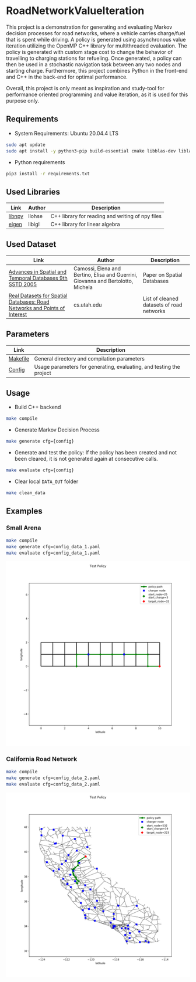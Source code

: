 # RoadNetworkValueIteration

This project is a demonstration for generating and evaluating Markov decision processes for road networks, where a vehicle carries charge/fuel that is spent while driving. A policy is generated using asynchronous value iteration utilizing the OpenMP C++ library for multithreaded evaluation. The policy is generated with custom stage cost to change the behavior of travelling to charging stations for refueling. Once generated, a policy can then be used in a stochastic navigation task between any two nodes and starting charge. Furthermore, this project combines Python in the front-end and C++ in the back-end for optimal performance. 

Overall, this project is only meant as inspiration and study-tool for performance oriented programming and value iteration, as it is used for this purpose only.

## Requirements

* System Requirements: Ubuntu 20.04.4 LTS

```bash
sudo apt update
sudo apt install -y python3-pip build-essential cmake libblas-dev liblapack-dev liblapacke-dev libomp-dev
```

* Python requirements

``` bash
pip3 install -r requirements.txt
```

## Used Libraries

| Link                                       | Author | Description                                      |
| ------------------------------------------ | ------ | ------------------------------------------------ |
| [libnpy](https://github.com/llohse/libnpy) | llohse | C++ library for reading and writing of npy files |
| [eigen](https://github.com/libigl/eigen)   | libigl | C++ library for linear algebra                   |

## Used Dataset

| Link                                       | Author | Description                                      |
| ------------------------------------------ | ------ | ------------------------------------------------ |
| [Advances in Spatial and Temporal Databases 9th SSTD 2005](https://link.springer.com/chapter/10.1007/11535331_16) | Camossi, Elena and Bertino, Elisa and Guerrini, Giovanna and Bertolotto, Michela | Paper on Spatial Databases |
| [Real Datasets for Spatial Databases: Road Networks and Points of Interest](https://www.cs.utah.edu/~lifeifei/SpatialDataset.htm)   | cs.utah.edu | List of cleaned datasets of road networks                   |


## Parameters

| Link                       | Description                                                          |
| -------------------------- | -------------------------------------------------------------------- |
| [Makefile](Makefile#L0-L4) | General directory and compilation parameters                         |
| [Config](config_data_2.yaml)      | Usage parameters for generating, evaluating, and testing the project |

## Usage

* Build C++ backend

``` bash
make compile
```

* Generate Markov Decision Process

``` bash
make generate cfg={config}
```

* Generate and test the policy: If the policy has been created and not been cleared, it is not generated again at consecutive calls.

``` bash
make evaluate cfg={config}
```

* Clear local `DATA_OUT` folder

``` bash
make clean_data
```

## Examples

### Small Arena

``` bash
make compile
make generate cfg=config_data_1.yaml
make evaluate cfg=config_data_1.yaml
``` 

![small_arena_policy](img/small_arena_policy.png)

### California Road Network

``` bash
make compile
make generate cfg=config_data_2.yaml
make evaluate cfg=config_data_2.yaml
``` 

![road_cal_policy](img/road_cal_policy.png)
